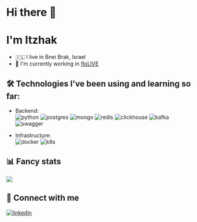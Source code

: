 # Hi there 👋 
# I'm Itzhak

- 🇮🇱  I live in Bnei Brak, Israel
- 📲 I'm currently working in [floLIVE](https://flolive.net/)

## 🛠 Technologies I've been using and learning so far:  


- Backend:  
![python](https://img.shields.io/badge/python%20-%2314354C.svg?&style=for-the-badge&logo=python&logoColor=white)
![postgres](https://img.shields.io/badge/postgres-%23316192.svg?&style=for-the-badge&logo=postgresql&logoColor=white)
![mongo](https://img.shields.io/badge/MongoDB-%234ea94b.svg?&style=for-the-badge&logo=mongodb&logoColor=white)
![redis](https://img.shields.io/badge/redis%20-%23CC0000.svg?&style=for-the-badge&logo=redis&logoColor=white) 
![clickhouse](https://img.shields.io/badge/clickhouse%20-%23007ACC.svg?&style=for-the-badge&color=yellow&text-color=green)
![kafka](https://img.shields.io/badge/kafka%20-%23000000.svg?&style=for-the-badge&logo=apache%20kafka&logoColor=white)
![swagger](https://img.shields.io/badge/swagger-%2385EA2D.svg?&style=for-the-badge&logo=swagger&logoColor=black)


- Infrastructure:  
![docker](https://img.shields.io/badge/docker-%232496ED.svg?&style=for-the-badge&logo=docker&logoColor=white)
![k8s](https://img.shields.io/badge/kubernetes%20-%23326ce5.svg?&style=for-the-badge&logo=kubernetes&logoColor=white)

## 📊 Fancy stats
[![](https://github-readme-stats.vercel.app/api?username=itzhakaltman)](https://github.com/itzhakaltman)

## 🤝 Connect with me  
[![linkedin](https://img.shields.io/badge/linkedin%20-%230077B5.svg?&style=for-the-badge&logo=linkedin&logoColor=white)](https://www.linkedin.com/in/itzhakaltman/) 



<!---
itzhakaltman/itzhakaltman is a ✨ special ✨ repository because its `README.md` (this file) appears on your GitHub profile.
You can click the Preview link to take a look at your changes.
--->
